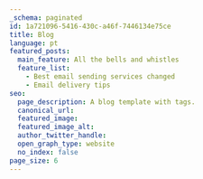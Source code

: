 ```yaml
---
_schema: paginated
id: 1a721096-5416-430c-a46f-7446134e75ce
title: Blog
language: pt
featured_posts:
  main_feature: All the bells and whistles
  feature_list:
    - Best email sending services changed
    - Email delivery tips
seo:
  page_description: A blog template with tags.
  canonical_url:
  featured_image:
  featured_image_alt:
  author_twitter_handle:
  open_graph_type: website
  no_index: false
page_size: 6
---
```

